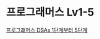 # 프로그래머스 Lv1-5
[프로그래머스 DSAs 1단계부터 5단계](https://programmers.co.kr/learn/challenges?tab=all_challenges)

